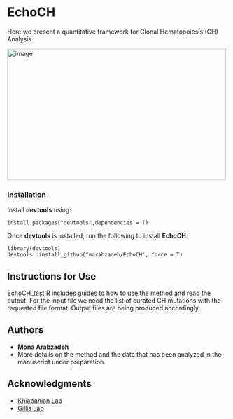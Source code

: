 # EchoCH 
Here we present a quantitative framework for Clonal Hematopoiesis (CH) Analysis 

<img width="500" height="300" alt="image" src="https://github.com/user-attachments/assets/e603bc7e-538e-4f4f-b17b-ed74d2658164" />


### Installation

Install **devtools** using:
```
install.packages("devtools",dependencies = T)
```
Once **devtools** is installed, run the following to install **EchoCH**:
```
library(devtools)
devtools::install_github("marabzadeh/EchoCH", force = T)
```
## Instructions for Use

EchoCH_test.R includes guides to how to use the method and read the output. 
For the input file we need the list of curated CH mutations with the requested file format. 
Output files are being produced accordingly. 

## Authors
* **Mona Arabzadeh**
* More details on the method and the data that has been analyzed in the manuscript under preparation. 

## Acknowledgments
* [Khiabanian Lab](https://khiabanian-lab.org)
* [Gillis Lab](https://www.moffitt.org/research-science/researchers/nancy-gillis-johnson/)
